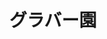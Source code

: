 ---
layout: '../../../layouts/MarkdownPostLayout.astro'
fileName: 'glover_garden'
title: 'グラバー園'
name: 'glover garden'
lat: 32.732827
lng: 129.869567
icon: './img/map-icon/公園アイコン.svg'
dish: ''
openingHours:
    "everyday<br>・8:00～18:00<br>4/28～5/7<br>・8:00～20:30<br>7/16～10/9<br>・8:00～21:30 <a href='http://www.glover-garden.jp/fee'><br>※latest info &#9432</a>"
fee: 'adults:￥620<br>high school students:￥310<br>elementary and middle school students:￥180'
transport:
    "tramway(<span>大浦天主堂</span>) ⇨ <img src='./img/map-icon/歩くアイコン.svg'> ⇨ gate1 : 7min<br>tramway(<span>石橋</span>) ⇨ <img src='./img/map-icon/歩くアイコン.svg'> ⇨ <a href='#' id='glover_garden' class='jump_0' title='glover garden' data-number='1'>(glover sky load <img src='./img/map-icon/エレベータアイコン1.svg'>)&ensp;<img src='./img/map-icon/目的地アイコン1.svg'></a> ⇨ gate2 : 5min"
duration: '1.5hour'
address: '〒850-0931 長崎県長崎市南山手町８−１'
tel: '095-822-8223'
link: 'http://www.glover-garden.jp/english'
discribe:
    'gate2からの入場は園内めぐりが下りになるのでおすすめ。洋風の歴史的な邸宅、見晴らしのよさで知られる閑静な野外博物館。<br>夜がまたライトアップで非常に綺麗なのでおすすめ。'
pubDate: '2022-07-30'
---